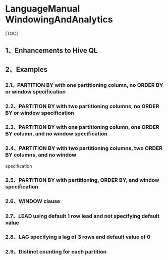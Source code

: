 # LanguageManual WindowingAndAnalytics

[TOC]

## 1、Enhancements to Hive QL

## 2、Examples

### 2.1、PARTITION BY with one partitioning column, no ORDER BY or window specification

### 2.2、PARTITION BY with two partitioning columns, no ORDER BY or window specification

### 2.3、PARTITION BY with one partitioning column, one ORDER BY column, and no window specification

### 2.4、PARTITION BY with two partitioning columns, two ORDER BY columns, and no window 
specification

### 2.5、PARTITION BY with partitioning, ORDER BY, and window specification

### 2.6、WINDOW clause

### 2.7、LEAD using default 1 row lead and not specifying default value

### 2.8、LAG specifying a lag of 3 rows and default value of 0

### 2.9、Distinct counting for each partition